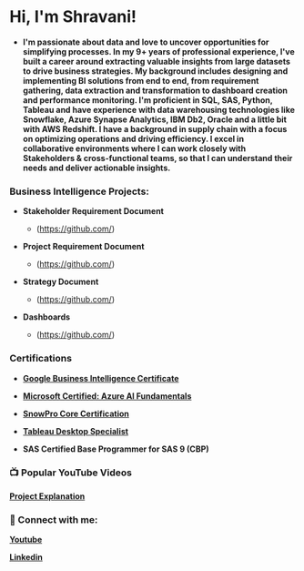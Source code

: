<h1>Hi, I'm Shravani! </h1>

- <b> I'm passionate about data and love to uncover opportunities for simplifying processes. 
In my 9+ years of professional experience, I've built a career around extracting valuable insights from large datasets to drive business strategies. 
My background includes designing and implementing BI solutions from end to end, from requirement gathering, data extraction and transformation to dashboard creation and performance monitoring. 
I'm proficient in SQL, SAS, Python, Tableau and have experience with data warehousing technologies like Snowflake, Azure Synapse Analytics, IBM Db2, Oracle and a little bit with AWS Redshift.
I have a background in supply chain with a focus on optimizing operations and driving efficiency. 
I excel in collaborative environments where I can work closely with Stakeholders & cross-functional teams, so that I can understand their needs and deliver actionable insights.
</b>

<h3> Business Intelligence Projects: </h3>

- <b>Stakeholder Requirement Document</b>
  - (https://github.com/)

- <b>Project Requirement Document</b>
  - (https://github.com/)

- <b>Strategy Document</b>
  - (https://github.com/)
 
- <b>Dashboards</b>
  - (https://github.com/)
 
<h3>Certifications</h3>  

- <b>[Google Business Intelligence Certificate](https://www.credly.com/badges/6f50f911-8807-4b4a-8a88-0d269258a374/linked_in_profile)<b>

- <b>[Microsoft Certified: Azure AI Fundamentals](https://learn.microsoft.com/en-us/users/shravanit-4514/credentials/51dde08e3833af26?ref=https%3A%2F%2Fwww.linkedin.com%2F)<b>

- <b>[SnowPro Core Certification](https://achieve.snowflake.com/55c77fb9-a11d-4693-9989-f65b6b582c03#gs.d5tb6z)<b>

- <b>[Tableau Desktop Specialist](https://www.credly.com/badges/b628cc24-f0c7-406a-90d4-218aa2593801/linked_in_profile)<b>

- <b>SAS Certified Base Programmer for SAS 9 (CBP)<b>

<h3>📺 Popular YouTube Videos</h3>

[Project Explanation](https://www.youtube.com/)

<h3> 🤳 Connect with me:</h3>

[Youtube](https://www.youtube.com/@Shravanitnu)

[Linkedin](https://www.linkedin.com/in/shravani-tenugu)
